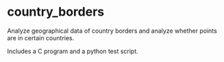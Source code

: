 # country_borders

Analyze geographical data of country borders and analyze whether points are in certain countries.

Includes a C program and a python test script.
